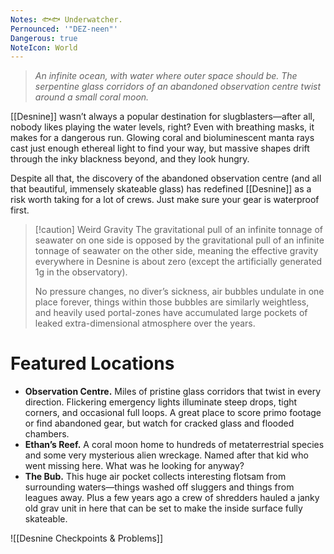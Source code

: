 ```yaml
---
Notes: 🐟🐟 Underwatcher.
Pernounced: '"DEZ-neen"'
Dangerous: true
NoteIcon: World
---
```

> *An infinite ocean, with water where outer space should be. The serpentine glass corridors of an abandoned observation centre twist around a small coral moon.*

[[Desnine]] wasn’t always a popular destination for slugblasters—after all, nobody likes playing the water levels, right? Even with breathing masks, it makes for a dangerous run. Glowing coral and bioluminescent manta rays cast just enough ethereal light to find your way, but massive shapes drift through the inky blackness beyond, and they look hungry.

Despite all that, the discovery of the abandoned observation centre (and all that beautiful, immensely skateable glass) has redefined [[Desnine]] as a risk worth taking for a lot of crews. Just make sure your gear is waterproof first.


> [!caution] Weird Gravity
> The gravitational pull of an infinite tonnage of seawater on one side is opposed by the gravitational pull of an infinite tonnage of seawater on the other side, meaning the effective gravity everywhere in Desnine is about zero (except the artificially generated 1g in the observatory).
> 
> No pressure changes, no diver’s sickness, air bubbles undulate in one place forever, things within those bubbles are similarly weightless, and heavily used portal-zones have accumulated large pockets of leaked extra-dimensional atmosphere over the years.

# Featured Locations

- **Observation Centre.** Miles of pristine glass corridors that twist in every direction. Flickering emergency lights illuminate steep drops, tight corners, and occasional full loops. A great place to score primo footage or find abandoned gear, but watch for cracked glass and flooded chambers.
- **Ethan’s Reef.** A coral moon home to hundreds of metaterrestrial species and some very mysterious alien wreckage. Named after that kid who went missing here. What was he looking for anyway?
- **The Bub.** This huge air pocket collects interesting flotsam from surrounding waters—things washed off sluggers and things from leagues away. Plus a few years ago a crew of shredders hauled a janky old grav unit in here that can be set to make the inside surface fully skateable.

![[Desnine Checkpoints & Problems]]
